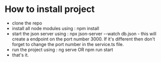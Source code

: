 # How to install project

- clone the repo
- install all node modules using : npm install
- start the json server using : npx json-server --watch db.json - this will create a endpoint on the port number 3000. If it's different then don't forget to change the port number in the service.ts file.
- run the project using : ng serve OR npm run start
- that's it.
